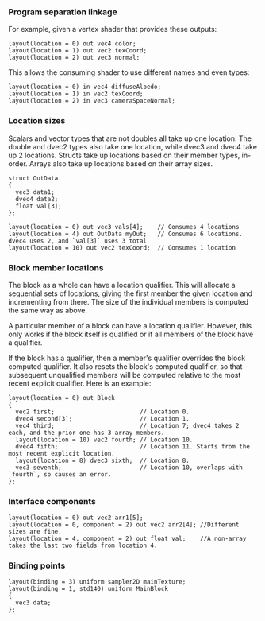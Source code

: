### Program separation linkage

For example, given a vertex shader that provides these outputs:
```
layout(location = 0) out vec4 color;
layout(location = 1) out vec2 texCoord;
layout(location = 2) out vec3 normal;
```

This allows the consuming shader to use different names and even types:
```
layout(location = 0) in vec4 diffuseAlbedo;
layout(location = 1) in vec2 texCoord;
layout(location = 2) in vec3 cameraSpaceNormal;
```

### Location sizes

Scalars and vector types that are not doubles all take up one location. The double and dvec2 types also take one location, while dvec3 and dvec4 take up 2 locations. Structs take up locations based on their member types, in-order. Arrays also take up locations based on their array sizes.
```
struct OutData
{
  vec3 data1;
  dvec4 data2;
  float val[3];
};

layout(location = 0) out vec3 vals[4];    // Consumes 4 locations
layout(location = 4) out OutData myOut;   // Consumes 6 locations. dvec4 uses 2, and `val[3]` uses 3 total
layout(location = 10) out vec2 texCoord;  // Consumes 1 location
```

### Block member locations

The block as a whole can have a location qualifier. This will allocate a sequential sets of locations, giving the first member the given location and incrementing from there. The size of the individual members is computed the same way as above.

A particular member of a block can have a location qualifier. However, this only works if the block itself is qualified or if all members of the block have a qualifier.

If the block has a qualifier, then a member's qualifier overrides the block computed qualifier. It also resets the block's computed qualifier, so that subsequent unqualified members will be computed relative to the most recent explicit qualifier. Here is an example:
```
layout(location = 0) out Block
{
  vec2 first;                        // Location 0.
  dvec4 second[3];                   // Location 1.
  vec4 third;                        // Location 7; dvec4 takes 2 each, and the prior one has 3 array members.
  layout(location = 10) vec2 fourth; // Location 10.
  dvec4 fifth;                       // Location 11. Starts from the most recent explicit location.
  layout(location = 8) dvec3 sixth;  // Location 8.
  vec3 seventh;                      // Location 10, overlaps with `fourth`, so causes an error.
};
```

### Interface components

```
layout(location = 0) out vec2 arr1[5];
layout(location = 0, component = 2) out vec2 arr2[4]; //Different sizes are fine.
layout(location = 4, component = 2) out float val;    //A non-array takes the last two fields from location 4.
```

### Binding points

```
layout(binding = 3) uniform sampler2D mainTexture;
layout(binding = 1, std140) uniform MainBlock
{
  vec3 data;
};
```
